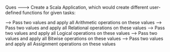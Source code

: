 Ques ---> Create a Scala Application, which would create different user-defined functions for given tasks:

--> Pass two values and apply all Arithmetic operations on these values
--> Pass two values and apply all Relational operations on these values
--> Pass two values and apply all Logical operations on these values
--> Pass two values and apply all Bitwise operations on these values
--> Pass two values and apply all Assignment operations on these values 

